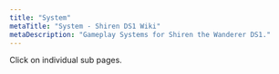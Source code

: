 ```yaml
---
title: "System"
metaTitle: "System - Shiren DS1 Wiki"
metaDescription: "Gameplay Systems for Shiren the Wanderer DS1."
---
```


Click on individual sub pages.
